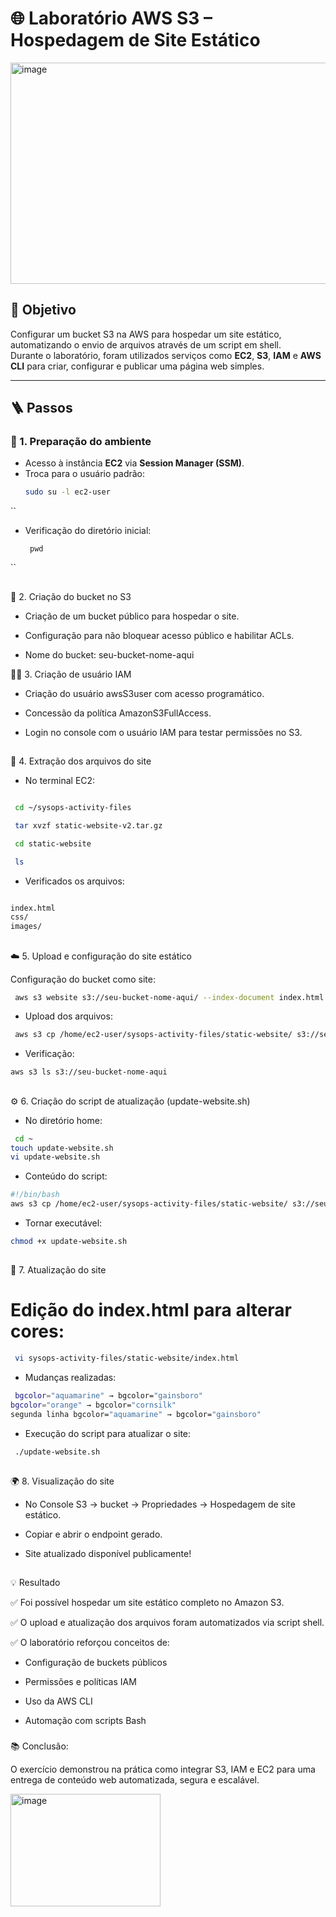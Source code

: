 

# 🌐 Laboratório AWS S3 – Hospedagem de Site Estático


<img width="951" height="354" alt="image" src="https://github.com/user-attachments/assets/010c464b-3acd-41c4-b545-e84651b9a1d7" />


## 🎯 Objetivo
Configurar um bucket S3 na AWS para hospedar um site estático, automatizando o envio de arquivos através de um script em shell.  
Durante o laboratório, foram utilizados serviços como **EC2**, **S3**, **IAM** e **AWS CLI** para criar, configurar e publicar uma página web simples.

---

## 🪜 Passos

### 🔧 1. Preparação do ambiente
- Acesso à instância **EC2** via **Session Manager (SSM)**.  
- Troca para o usuário padrão:
  ```bash
  sudo su -l ec2-user

``
* Verificação do diretório inicial:
  ```
   pwd
``
##
🧱 2. Criação do bucket no S3

* Criação de um bucket público para hospedar o site.

* Configuração para não bloquear acesso público e habilitar ACLs.

* Nome do bucket: seu-bucket-nome-aqui

🧍‍♀️ 3. Criação de usuário IAM

* Criação do usuário awsS3user com acesso programático.

* Concessão da política AmazonS3FullAccess.

* Login no console com o usuário IAM para testar permissões no S3.
##
💾 4. Extração dos arquivos do site

* No terminal EC2:
```bash

 cd ~/sysops-activity-files

 tar xvzf static-website-v2.tar.gz

 cd static-website

 ls
```
* Verificados os arquivos:

```bash

index.html
css/
images/
```
##
☁️ 5. Upload e configuração do site estático

Configuração do bucket como site:

```bash
 aws s3 website s3://seu-bucket-nome-aqui/ --index-document index.html
```
* Upload dos arquivos:
```bash
 aws s3 cp /home/ec2-user/sysops-activity-files/static-website/ s3://seu-bucket-nome-aqui/ --recursive --acl public-read
```
* Verificação:
 ```bash
 aws s3 ls s3://seu-bucket-nome-aqui
```
##
⚙️ 6. Criação do script de atualização (update-website.sh)

* No diretório home:
```bash
 cd ~
touch update-website.sh
vi update-website.sh
```
* Conteúdo do script:
 ```bash
 #!/bin/bash
aws s3 cp /home/ec2-user/sysops-activity-files/static-website/ s3://seu-bucket-nome-aqui/ --recursive --acl public-read
 ```
* Tornar executável:
 ```bash
 chmod +x update-website.sh
```
## 
🎨 7. Atualização do site

# Edição do index.html para alterar cores:
 ```bash
  vi sysops-activity-files/static-website/index.html
```
* Mudanças realizadas:
```bash
 bgcolor="aquamarine" → bgcolor="gainsboro"
bgcolor="orange" → bgcolor="cornsilk"
segunda linha bgcolor="aquamarine" → bgcolor="gainsboro"
```
* Execução do script para atualizar o site:
```bash
 ./update-website.sh
```
##
🌍 8. Visualização do site

* No Console S3 → bucket → Propriedades → Hospedagem de site estático.

* Copiar e abrir o endpoint gerado.

* Site atualizado disponível publicamente!
##
💡 Resultado

✅ Foi possível hospedar um site estático completo no Amazon S3.

✅ O upload e atualização dos arquivos foram automatizados via script shell.

✅ O laboratório reforçou conceitos de:

* Configuração de buckets públicos

* Permissões e políticas IAM

* Uso da AWS CLI

* Automação com scripts Bash
###
📚 Conclusão:

O exercício demonstrou na prática como integrar S3, IAM e EC2 para uma entrega de conteúdo web automatizada, segura e escalável.

<img width="240" height="180" alt="image" src="https://github.com/user-attachments/assets/e86b9a4b-6ca6-4ae4-bc94-517d2a9b84fa" />
